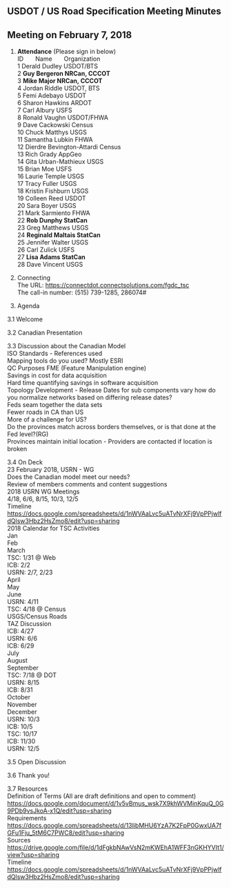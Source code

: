 ## USDOT / US Road Specification Meeting Minutes   
## Meeting on February 7, 2018  

1. **Attendance** (Please sign in below)    
ID &nbsp; &nbsp; &nbsp; Name &nbsp; &nbsp; &nbsp; Organization          
1  Derald Dudley   USDOT/BTS   
2  **Guy Bergeron   NRCan, CCCOT**    
3  **Mike Major   NRCan, CCCOT**     
4  Jordan Riddle   USDOT, BTS   
5  Femi Adebayo   USDOT   
6  Sharon Hawkins   ARDOT    
7  Carl Albury   USFS    
8  Ronald Vaughn   USDOT/FHWA     
9  Dave Cackowski   Census    
10  Chuck Matthys   USGS   
11  Samantha Lubkin    FHWA  
12  Dierdre Bevington-Attardi   Census  
13  Rich Grady   AppGeo     
14  Gita Urban-Mathieux   USGS  
15  Brian Moe   USFS  
16  Laurie Temple   USGS  
17  Tracy Fuller   USGS  
18  Kristin Fishburn   USGS  
19  Colleen Reed   USDOT  
20  Sara Boyer   USGS  
21  Mark Sarmiento  FHWA   
22  **Rob Dunphy   StatCan**  
23  Greg Matthews   USGS  
24  **Reginald Maltais   StatCan**  
25  Jennifer Walter   USGS  
26  Carl Zulick   USFS  
27  **Lisa Adams   StatCan**  
28  Dave Vincent   USGS  

2. Connecting   
The URL: https://connectdot.connectsolutions.com/fgdc_tsc  
The call-in number: (515) 739-1285, 286074#  

3. Agenda  

3.1 Welcome

3.2 Canadian Presentation

3.3 Discussion about the Canadian Model  
ISO Standards - References used  
Mapping tools do you used?  Mostly ESRI   
QC Purposes FME (Feature Manipulation engine)  
Savings in cost for data  acquisition  
Hard time quantifying savings in software acquisition  
Topology Development - Release Dates for sub components vary how do you normalize networks based on differing release dates?  
Feds seam together the data sets  
Fewer roads in CA than US  
More of a challenge for US?  
Do the provinces match across borders themselves, or is that done at the Fed level?(RG)  
Provinces maintain initial location - Providers are contacted if location is broken  

3.4 On Deck  
23 February 2018, USRN - WG     
Does the Canadian model meet our needs?  
Review of members comments and content suggestions  
2018 USRN WG Meetings  
	4/18, 6/6, 8/15, 10/3, 12/5  
Timeline  
https://docs.google.com/spreadsheets/d/1nWVAaLvc5uATvNrXFj9VpPPjwlfdQlsw3Hbz2HsZmo8/edit?usp=sharing  
2018 Calendar for TSC Activities  
Jan  
Feb  
March   
TSC: 1/31 @ Web  
ICB: 2/2  
USRN: 2/7, 2/23  
April  
May  
June  
USRN: 4/11  
TSC: 4/18 @ Census  
USGS/Census Roads  
TAZ Discussion  
ICB: 4/27  
USRN: 6/6  
ICB: 6/29  
July  
August  
September  
TSC: 7/18 @ DOT  
USRN: 8/15  
ICB: 8/31  
October  
November  
December  
USRN: 10/3  
ICB: 10/5  
TSC: 10/17  
ICB: 11/30  
USRN: 12/5  

3.5 Open Discussion  

3.6 Thank you!  

3.7 Resources  
Definition of Terms (All are draft definitions and open to comment)  
https://docs.google.com/document/d/1v5vBmus_wsk7X9khWVMinKquQ_0G9PDb9vsJkoA-x1Q/edit?usp=sharing  
Requirements  
https://docs.google.com/spreadsheets/d/13IibMHU6YzA7K2FpP0GwxUA7fGFu1Fju_5tM6C7PWC8/edit?usp=sharing  
Sources	https://drive.google.com/file/d/1dFgkbNAwVsN2mKWEhA1WFF3nGKHYVIt1/view?usp=sharing  
Timeline  
https://docs.google.com/spreadsheets/d/1nWVAaLvc5uATvNrXFj9VpPPjwlfdQlsw3Hbz2HsZmo8/edit?usp=sharing  
